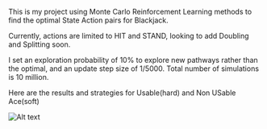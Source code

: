 This is my project using Monte Carlo Reinforcement Learning methods to find the optimal State Action pairs for Blackjack. 

Currently, actions are limited to HIT and STAND, looking to add Doubling and Splitting soon. 

I set an exploration probability of 10% to explore new pathways rather than the optimal, and an update step size of 1/5000. Total number of simulations is 10 million. 

Here are the results and strategies for Usable(hard) and Non USable Ace(soft)


![Alt text](https://github.com/Joshuashou/RL_Blackjack/blob/master/Results/0.1%2C%201%3A3000%2C%2010M/Hard%20Hit%20State%20Action%20Values%20(0.1%2C%201%3A3000%2C%2010M).png)


